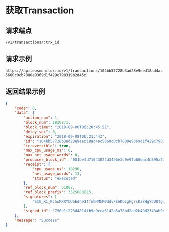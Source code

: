# 获取Transaction

## 请求端点

`/v1/transactions/:trx_id`

## 请求示例

`https://api.eosmonitor.io/v1/transactions/104bb57728b3ad28e9eed18ad4ac5660c0cb7880e9369d1f429c798319b2d45d`

## 返回结果示例

```json
{
    "code": 0,
    "data": {
        "action_num": 1,
        "block_num": 1830871,
        "block_time": "2018-09-08T06:20:45.5Z",
        "delay_sec": 0,
        "expiration": "2018-09-08T06:21:44Z",
        "id": "104bb57728b3ad28e9eed18ad4ac5660c0cb7880e9369d1f429c798319b2d45d",
        "irreversible": true,
        "max_cpu_usage_ms": 0,
        "max_net_usage_words": 0,
        "producer_block_id": "001befd71043824d3496e3c9e9fb60eac4b595a27320cb011417bb44bca74f7c",
        "receipt": {
            "cpu_usage_us": 10290,
            "net_usage_words": 13,
            "status": "executed"
        },
        "ref_block_num": 61067,
        "ref_block_prefix": 3525603815,
        "signatures": [
            "SIG_K1_KchwMXRYbUaEdhe1tfnbNMkM9ddvFSAKbzgFgrsKa8HgYbUUTgik82XHFS2FCGAW74yLJYBLhwKPmMwScS6Pg6YkRLUVBa"
        ],
        "signed_id": "790e1f223d4814fb9c9cca6142a5a78bd2ed2b49d2343ab9d4cd9cd2b0fe7d3e"
    },
    "message": "Success"
}
```